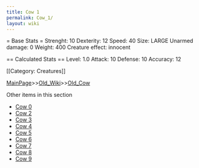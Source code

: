 ```yaml
---
title: Cow 1
permalink: Cow_1/
layout: wiki
---
```

= Base Stats =
 Strenght: 10
 Dexterity: 12
 Speed: 40
 Size: LARGE
 Unarmed damage: 0
 Weight: 400
 Creature effect: innocent

== Calculated Stats ==
 Level: 1.0
 Attack: 10
 Defense: 10
 Accuracy: 12

[[Category: Creatures]]

[MainPage](/keeperrl_wiki/ "wikilink")>>[Old_Wiki](/keeperrl_wiki/Old_Wiki "wikilink")>>[Old_Cow](/keeperrl_wiki/Old_Cow "wikilink")

Other items in this section
-    [Cow 0](/keeperrl_wiki/Cow_0 "wikilink")
-    [Cow 2](/keeperrl_wiki/Cow_2 "wikilink")
-    [Cow 3](/keeperrl_wiki/Cow_3 "wikilink")
-    [Cow 4](/keeperrl_wiki/Cow_4 "wikilink")
-    [Cow 5](/keeperrl_wiki/Cow_5 "wikilink")
-    [Cow 6](/keeperrl_wiki/Cow_6 "wikilink")
-    [Cow 7](/keeperrl_wiki/Cow_7 "wikilink")
-    [Cow 8](/keeperrl_wiki/Cow_8 "wikilink")
-    [Cow 9](/keeperrl_wiki/Cow_9 "wikilink")
